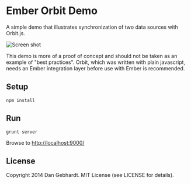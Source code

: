 # Ember Orbit Demo

A simple demo that illustrates synchronization of two data sources with Orbit.js.

![Screen shot](https://raw.github.com/dgeb/ember-orbit-example/master/doc/ss.png)

This demo is more of a proof of concept and should not be taken as an
example of "best practices". Orbit, which was written with
plain javascript, needs an Ember integration layer before use with Ember is
recommended.

## Setup

```
npm install
```

## Run

```
grunt server
```

Browse to [http://localhost:9000/](http://localhost:9000/)

## License

Copyright 2014 Dan Gebhardt. MIT License (see LICENSE for details).
